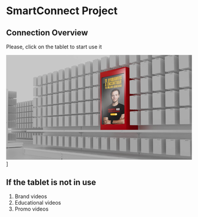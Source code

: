 # SmartConnect Project

## Connection Overview
Please, click on the tablet to start use it

[![Chart 16](https://github.com/Saru1989/smartconnect/blob/main/PantallaPrincipal.png?raw=true)](https://github.com/Saru1989/smartconnect/blob/main/Destinacion1.png?raw=true)]

## If the tablet is not in use
1. Brand videos
2. Educational videos
3. Promo videos
